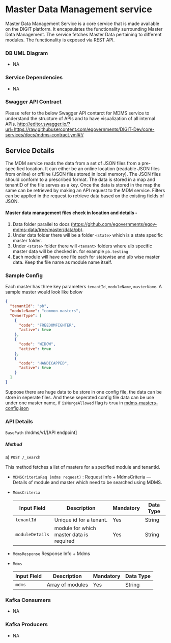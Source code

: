 # Master Data Management service

Master Data Management Service is a core service that is made available on the DIGIT platform.  It encapsulates the functionality surrounding Master Data Management.  The service fetches Master Data pertaining to different modules. The functionality is exposed via REST API.

### DB UML Diagram

- NA

### Service Dependencies
- NA

### Swagger API Contract

Please refer to the  below Swagger API contarct for MDMS service to understand the structure of APIs and to have visualization of all internal APIs.
http://editor.swagger.io/?url=https://raw.githubusercontent.com/egovernments/DIGIT-Dev/core-services/docs/mdms-contract.yml#!/



## Service Details

The MDM service reads the data from a set of JSON files from a pre-specified location. It can either be an online location (readable JSON files from online) or offline (JSON files stored in local memory). The JSON files should conform to a  prescribed format. The data is stored in a map and tenantID of the file serves as a key. 
Once the data is stored in the map the same can be retrieved by making an API request to the MDM service. Filters can be applied in the request to retrieve data based on the existing fields of JSON.

#### Master data management files check in location and details -

1. Data folder parallel to docs (https://github.com/egovernments/egov-mdms-data/tree/master/data/pb). 
2. Under data folder there will be a folder `<state>` which is a state specific master folder.
3. Under `<state>` folder there will `<tenant>` folders where ulb specific master data will be checked in. for example `pb.testing`
4. Each module will have one file each for statewise and ulb wise master data. Keep the file name as module name itself.

### Sample Config

Each master has three key parameters `tenantId`, `moduleName`, `masterName`. A sample master would look like below

```json
{
  "tenantId": "pb",
  "moduleName": "common-masters",
  "OwnerType": [
    {
      "code": "FREEDOMFIGHTER",
      "active": true
    },
    {
      "code": "WIDOW",
      "active": true
    },
    {
      "code": "HANDICAPPED",
      "active": true
    }
  ]
}
```
Suppose there are huge data to be store in one config file, the data can be store in seperate files. And these seperated config file data can be use under one master name, if `isMergeAllowed`
flag is `true` in [mdms-masters-config.json](https://raw.githubusercontent.com/egovernments/punjab-mdms-data/UAT/mdms-masters-config.json)
### API Details

`BasePath` /mdms/v1/[API endpoint]

##### Method
a) `POST /_search`

This method fetches a list of masters for a specified module and tenantId.
- `MDMSCriteriaReq (mdms request)` : Request Info + MdmsCriteria — Details of module and master which need to be searched using MDMS.

- `MdmsCriteria`

    | Input Field                               | Description                                                       | Mandatory  |   Data Type      |
    | ----------------------------------------- | ------------------------------------------------------------------| -----------|------------------|
    | `tenantId`                                | Unique id for a tenant.                                           | Yes        | String           |
    | `moduleDetails`                           | module for which master data is required                          | Yes        | String           |

- `MdmsResponse`  Response Info + Mdms

- `Mdms`

    | Input Field                               | Description                                                       | Mandatory  |   Data Type      |
    | ----------------------------------------- | ------------------------------------------------------------------| -----------|------------------|
    | `mdms`                                    | Array of modules                                                  | Yes        | String           |

### Kafka Consumers

- NA

### Kafka Producers

- NA